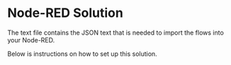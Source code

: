 # Node-RED Solution

The text file contains the JSON text that is needed to import the flows into your Node-RED.

Below is instructions on how to set up this solution.

